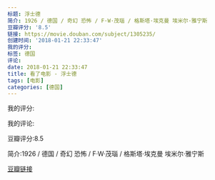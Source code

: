 ```yaml
---
标题: 浮士德
简介: 1926 / 德国 / 奇幻 恐怖 / F·W·茂瑙 / 格斯塔·埃克曼 埃米尔·雅宁斯
豆瓣评分: '8.5'
链接: https://movie.douban.com/subject/1305235/
创建时间: '2018-01-21 22:33:47'
我的评分:
标签: 德国
评论:
date: 2018-01-21 22:33:47
title: 看了电影 - 浮士德
tags: [电影]
categories: [德国]
---
```


我的评分:

我的评论:

豆瓣评分:8.5

简介:1926 / 德国 / 奇幻 恐怖 / F·W·茂瑙 / 格斯塔·埃克曼 埃米尔·雅宁斯

[豆瓣链接](https://movie.douban.com/subject/1305235/)

